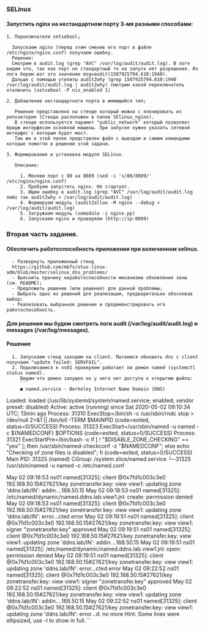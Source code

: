 ### SELinux 

#### Запустить nginx на нестандартном порту 3-мя разными способами:

	1. Переключатели setsebool; 
	
	  Запускаем nginx (перед этим сменив его порт в файле /etc/nginx/nginx.conf) получаем ошибку.
	  Решение:
	  Смотрим в audit.log (grep "AVC" /var/log/audit/audit.log). В логе видим что, так как порт не стандартный то на запуск нет разрешения. Из лога берем вот это значение msg=audit(1587925794.610:1940).
	  Дальше с помощью утилиты audit2why (grep 1587925794.610:1940 /var/log/audit/audit.log | audit2why) смотрим какой переключатель отключить (setsebool -P nis_enabled 1) 

	2. Добавление нестандартного порта в имеющийся тип;  
	   
	   Решение представлено на стенде который можно с клонировать из репозитория (Стенда расположен в папке SElinux_nginx). 
	   В стенде используется парамет "public_network" который позволяет бридж интерфесом основной машины. При запуске нужно указать сетевой интерфес с которым будет мост. 
	   Так же в этой папке представлен файл с выводом и самим командами которые помогли в решении этой задачи.

	3. Формирование и установка модуля SELinux.

	   Описание:

	     1. Меняем порт с 80 на 8089 (sed -i 's/80/8089/' /etc/nginx/nginx.conf)
	     2. Пробуем запустить nginx. Не стартует.
	     3. Ищем ошибку в audit.log (grep "AVC" /var/log/audit/audit.log либо так audit2why < /var/log/audit/audit.log)
	     4. Формируем модуль (audit2allow -M nginx --debug < /var/log/audit/audit.log)
	     5. Загружаем модуль (semodule -i nginx.pp)
	     6. Запускаем nginx и проверяем (http://ip:8089) 

 
### Вторая часть задания.

#### Обеспечить работоспособность приложения при включенном selinux.
	  - Развернуть приложенный стенд
	  https://github.com/mbfx/otus-linux-adm/blob/master/selinux_dns_problems/
	  - Выяснить причину неработоспособности механизма обновления зоны (см. README);
	  - Предложить решение (или решения) для данной проблемы;
	  - Выбрать одно из решений для реализации, предварительно обосновав выбор;
	  - Реализовать выбранное решение и продемонстрировать его работоспособность.

#### Для решения мы будем смотреть логи audit (/var/log/audit/audit.log) и messages (/var/log/messages).	
#### Решение 
     
      1. Запускаем стенд заходим на client. Пытаемся обновить dns c client получаем "update failed: SERVFAIL". 
      2. Подключаемся к ns01 проверяем работает ли демон named (systemctl status named).
      	 Видим что демон запущен но у него нет доступа к открытию файла:
      	 ```
      	 ● named.service - Berkeley Internet Name Domain (DNS)
   Loaded: loaded (/usr/lib/systemd/system/named.service; enabled; vendor preset: disabled)
   Active: active (running) since Sat 2020-05-02 09:10:34 UTC; 13min ago
  Process: 31310 ExecStop=/bin/sh -c /usr/sbin/rndc stop > /dev/null 2>&1 || /bin/kill -TERM $MAINPID (code=exited, status=0/SUCCESS)
  Process: 31323 ExecStart=/usr/sbin/named -u named -c ${NAMEDCONF} $OPTIONS (code=exited, status=0/SUCCESS)
  Process: 31321 ExecStartPre=/bin/bash -c if [ ! "$DISABLE_ZONE_CHECKING" == "yes" ]; then /usr/sbin/named-checkconf -z "$NAMEDCONF"; else echo "Checking of zone files is disabled"; fi (code=exited, status=0/SUCCESS)
 Main PID: 31325 (named)
   CGroup: /system.slice/named.service
           └─31325 /usr/sbin/named -u named -c /etc/named.conf

May 02 09:18:53 ns01 named[31325]: client @0x7fd1c003c3e0 192.168.50.15#27621/key zonetransfer.key: view view1: updating zone 'ddns.lab/IN': addin....168.50.15
May 02 09:18:53 ns01 named[31325]: /etc/named/dynamic/named.ddns.lab.view1.jnl: create: permission denied
May 02 09:18:53 ns01 named[31325]: client @0x7fd1c003c3e0 192.168.50.15#27621/key zonetransfer.key: view view1: updating zone 'ddns.lab/IN': error...cted error
May 02 09:19:51 ns01 named[31325]: client @0x7fd1c003c3e0 192.168.50.15#27621/key zonetransfer.key: view view1: signer "zonetransfer.key" approved
May 02 09:19:51 ns01 named[31325]: client @0x7fd1c003c3e0 192.168.50.15#27621/key zonetransfer.key: view view1: updating zone 'ddns.lab/IN': addin....168.50.15
May 02 09:19:51 ns01 named[31325]: /etc/named/dynamic/named.ddns.lab.view1.jnl: open: permission denied
May 02 09:19:51 ns01 named[31325]: client @0x7fd1c003c3e0 192.168.50.15#27621/key zonetransfer.key: view view1: updating zone 'ddns.lab/IN': error...cted error
May 02 09:22:52 ns01 named[31325]: client @0x7fd1c003c3e0 192.168.50.15#27621/key zonetransfer.key: view view1: signer "zonetransfer.key" approved
May 02 09:22:52 ns01 named[31325]: client @0x7fd1c003c3e0 192.168.50.15#27621/key zonetransfer.key: view view1: updating zone 'ddns.lab/IN': addin....168.50.15
May 02 09:22:52 ns01 named[31325]: client @0x7fd1c003c3e0 192.168.50.15#27621/key zonetransfer.key: view view1: updating zone 'ddns.lab/IN': error...d: no more
Hint: Some lines were ellipsized, use -l to show in full.```

